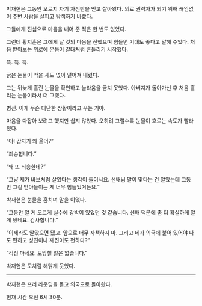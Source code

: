 박재현은 그동안 오로지 자기 자신만을 믿고 살아왔다. 의료 권력자가 되기 위해 끊임없이 주변 사람을 살피고 탐색하기 바빴다.

그들에게 진심으로 마음을 내어 준 적은 한 번도 없었다.

그런데 황지훈은 그에게 날 것의 마음을 전했으며 힘들면 기대도 좋다고 말해 주었다. 처음 받아보는 위로에 온몸이 갈대처럼 흔들리기 시작했다.

뚝. 뚝. 뚝.

굵은 눈물이 막을 새도 없이 떨어져 내렸다.

그는 뒤늦게 흘린 눈물을 확인하고 놀라움을 금치 못했다. 아버지가 돌아가신 후 처음 흘리는 눈물이라서 더 그랬다.

병신. 이게 무슨 대단한 상황이라고 우는 거야.

마음을 다잡아 보려고 했지만 쉽지 않았다. 오히려 그럴수록 눈물이 흐르는 속도가 빨라졌다.

“야! 갑자기 왜 울어?”

“죄송합니다.”

“왜 또 죄송한데?”

“그냥 제가 바보처럼 살았다는 생각이 들어서요. 선배님 말이 맞다는 건 알았는데 그동안 그걸 받아들이는 게 너무 힘들었거든요.”

박재현은 눈물을 훔치며 말을 이었다.

“그동안 알 게 모르게 실수에 강박이 있었던 것 같습니다. 선배 덕분에 좀 더 확실하게 알게 됐네요. 감사합니다.”

“이제라도 알았으면 됐고. 앞으로 너무 자책하지 마. 그리고 네가 의국에 붙어 있어야 나도 편하고 성진이나 재진이도 편하다?”

“걱정 마세요. 도망칠 일은 없습니다.”

박재현은 모처럼 해맑게 웃었다.

* * *

박재현은 프리 라운딩을 돌고 의국으로 돌아왔다.

현재 시간 오전 6시 30분.